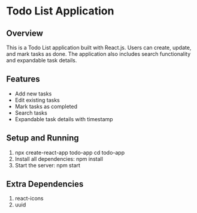# Todo List Application

## Overview
This is a Todo List application built with React.js. Users can create, update, and mark tasks as done. The application also includes search functionality and expandable task details.

## Features
- Add new tasks
- Edit existing tasks
- Mark tasks as completed
- Search tasks
- Expandable task details with timestamp

## Setup and Running
1. npx create-react-app todo-app
   cd todo-app
2. Install all dependencies:
   npm install
3. Start the server:
   npm start
## Extra Dependencies 
1. react-icons
2. uuid

